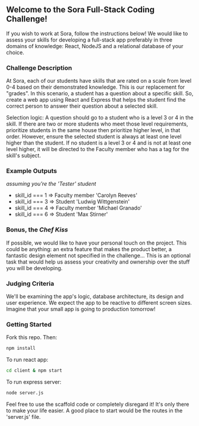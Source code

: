 ## Welcome to the Sora Full-Stack Coding Challenge!

If you wish to work at Sora, follow the instructions below! We would like to assess your skills for developing a full-stack app preferably in three domains of knowledge: React, NodeJS and a relational database of your choice.

### Challenge Description

At Sora, each of our students have skills that are rated on a scale from level 0-4 based on their demonstrated knowledge. This is our replacement for "grades". In this scenario, a student has a question about a specific skill. So, create a web app using React and Express that helps the student find the correct person to answer their question about a selected skill.

Selection logic: A question should go to a student who is a level 3 or 4 in the skill. If there are two or more students who meet those level requirements, prioritize students in the same house then prioritize higher level, in that order. However, ensure the selected student is always at least one level higher than the student. If no student is a level 3 or 4 and is not at least one level higher, it will be directed to the Faculty member who has a tag for the skill's subject.

### Example Outputs

_assuming you're the 'Tester' student_

- skill_id === 1 => Faculty member 'Carolyn Reeves'
- skill_id === 3 => Student 'Ludwig Wittgenstein'
- skill_id === 4 => Faculty member 'Michael Granado'
- skill_id === 6 => Student 'Max Stirner'

### Bonus, the *Chef Kiss*

If possible, we would like to have your personal touch on the project. This could be anything: an extra feature that makes the product better, a fantastic design element not specified in the challenge... This is an optional task that would help us assess your creativity and ownership over the stuff you will be developing.

### Judging Criteria

We'll be examining the app's logic, database architecture, its design and user experience. We expect the app to be reactive to different screen sizes. Imagine that your small app is going to production tomorrow!

### Getting Started

Fork this repo. Then:

```bash
npm install
```

To run react app:

```bash
cd client & npm start
```

To run express server:

```bash
node server.js
```

Feel free to use the scaffold code or completely disregard it! It's only there to make your life easier. A good place to start would be the routes in the 'server.js' file.
